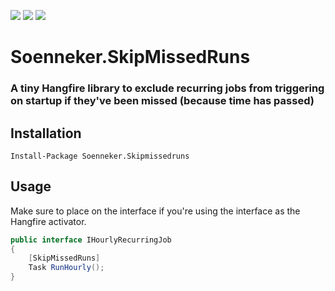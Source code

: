 [![](https://img.shields.io/nuget/v/Soenneker.SkipMissedRuns.svg?style=for-the-badge)](https://www.nuget.org/packages/Soenneker.SkipMissedRuns/)
[![](https://img.shields.io/github/actions/workflow/status/soenneker/soenneker.skipmissedruns/main.yml?style=for-the-badge)](https://github.com/soenneker/soenneker.skipmissedruns/actions/workflows/main.yml)
[![](https://img.shields.io/nuget/dt/Soenneker.SkipMissedRuns.svg?style=for-the-badge)](https://www.nuget.org/packages/Soenneker.SkipMissedRuns/)

# Soenneker.SkipMissedRuns
### A tiny Hangfire library to exclude recurring jobs from triggering on startup if they've been missed (because time has passed)

## Installation

```
Install-Package Soenneker.Skipmissedruns
```

## Usage

Make sure to place on the interface if you're using the interface as the Hangfire activator.

```csharp
public interface IHourlyRecurringJob
{
    [SkipMissedRuns]
    Task RunHourly();
}
```
